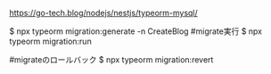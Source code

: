 https://go-tech.blog/nodejs/nestjs/typeorm-mysql/

$ npx typeorm migration:generate -n CreateBlog
#migrate実行
$ npx typeorm migration:run

#migrateのロールバック
$ npx typeorm migration:revert
